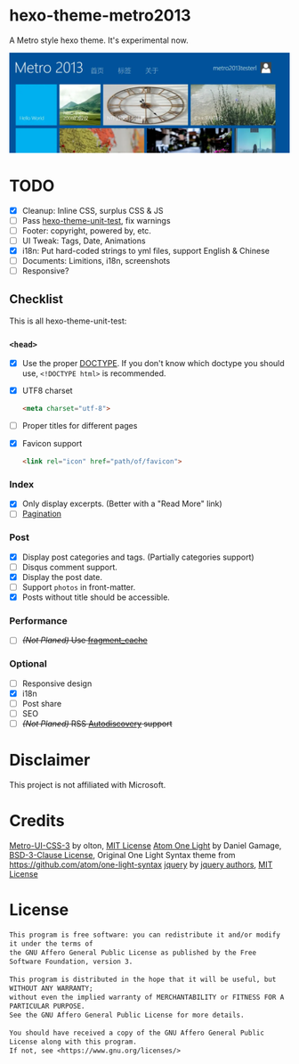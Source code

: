 # hexo-theme-metro2013

A Metro style hexo theme. It's experimental now.

![screenshot.webp](screenshot.webp)

# TODO

- [x] Cleanup: Inline CSS, surplus CSS & JS
- [ ] Pass [hexo-theme-unit-test](https://github.com/hexojs/hexo-theme-unit-test), fix warnings
- [ ] Footer: copyright, powered by, etc.
- [ ] UI Tweak: Tags, Date, Animations
- [x] i18n: Put hard-coded strings to yml files, support English & Chinese
- [ ] Documents: Limitions, i18n, screenshots
- [ ] Responsive?

## Checklist

This is all hexo-theme-unit-test:

### `<head>`

- [x] Use the proper [DOCTYPE](https://en.wikipedia.org/wiki/Document_Type_Declaration).
  If you don't know which doctype you should use, `<!DOCTYPE html>` is recommended.
- [x] UTF8 charset

    ``` html
    <meta charset="utf-8">
    ```

- [ ] Proper titles for different pages
- [x] Favicon support

    ``` html
    <link rel="icon" href="path/of/favicon">
    ```

### Index

- [x] Only display excerpts. (Better with a "Read More" link)
- [ ] [Pagination](https://hexo.io/docs/configuration.html#Pagination)

### Post

- [x] Display post categories and tags. (Partially categories support)
- [ ] Disqus comment support.
- [x] Display the post date.
- [ ] Support `photos` in front-matter.
- [x] Posts without title should be accessible.

### Performance

- [ ] ~~_(Not Planed)_ Use [fragment_cache](https://hexo.io/docs/helpers.html#fragment_cache)~~

### Optional

- [ ] Responsive design
- [x] i18n
- [ ] Post share
- [ ] SEO
- [ ] ~~_(Not Planed)_ RSS [Autodiscovery](https://www.rssboard.org/rss-autodiscovery) support~~

# Disclaimer

This project is not affiliated with Microsoft. 

# Credits

[Metro-UI-CSS-3](https://github.com/olton-archive/Metro-UI-CSS-3) by olton, [MIT License](https://github.com/olton-archive/Metro-UI-CSS-3/blob/master/LICENSE)
[Atom One Light](https://github.com/highlightjs/highlight.js/blob/main/src/styles/atom-one-light.css) by Daniel Gamage, [BSD-3-Clause License](https://github.com/highlightjs/highlight.js/blob/main/LICENSE), Original One Light Syntax theme from https://github.com/atom/one-light-syntax
[jquery](https://github.com/jquery/jquery) by [jquery authors](https://github.com/jquery/jquery/graphs/contributors), [MIT License](https://github.com/jquery/jquery/blob/main/LICENSE.txt)

# License

```text
This program is free software: you can redistribute it and/or modify it under the terms of
the GNU Affero General Public License as published by the Free Software Foundation, version 3.

This program is distributed in the hope that it will be useful, but WITHOUT ANY WARRANTY; 
without even the implied warranty of MERCHANTABILITY or FITNESS FOR A PARTICULAR PURPOSE. 
See the GNU Affero General Public License for more details.

You should have received a copy of the GNU Affero General Public License along with this program.
If not, see <https://www.gnu.org/licenses/>
```